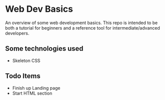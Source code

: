 # Web Dev Basics

An overview of some web development basics. This repo is intended to be both a tutorial for beginners and a reference tool for intermediate/advanced developers.

## Some technologies used

- Skeleton CSS

## Todo Items

- Finish up Landing page
- Start HTML section
